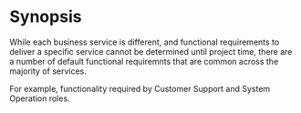 # Synopsis # 

While each business service is different, and functional requirements to deliver a specific service cannot be determined until project time, there are a number of default functional requiremnts that are common across the majority of services. 

For example, functionality required by Customer Support and System Operation roles.
